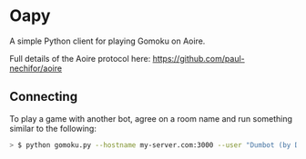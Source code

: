 # Oapy

A simple Python client for playing Gomoku on Aoire.

Full details of the Aoire protocol here: https://github.com/paul-nechifor/aoire

## Connecting

To play a game with another bot, agree on a room name and run something similar to the following:
```bash
> $ python gomoku.py --hostname my-server.com:3000 --user "Dumbot (by David)" --room funroom --ngames 1
```
